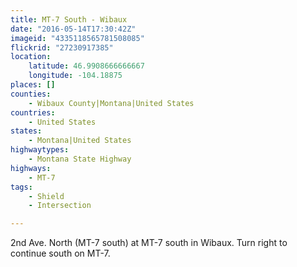 ```yaml
---
title: MT-7 South - Wibaux
date: "2016-05-14T17:30:42Z"
imageid: "4335118565781508085"
flickrid: "27230917385"
location:
    latitude: 46.9908666666667
    longitude: -104.18875
places: []
counties:
    - Wibaux County|Montana|United States
countries:
    - United States
states:
    - Montana|United States
highwaytypes:
    - Montana State Highway
highways:
    - MT-7
tags:
    - Shield
    - Intersection

---
```

2nd Ave. North (MT-7 south) at MT-7 south in Wibaux.  Turn right to continue south on MT-7.